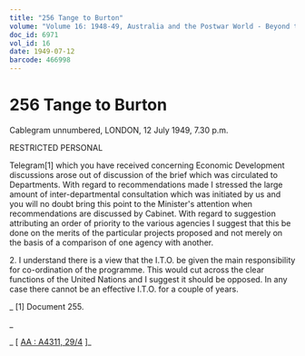 ```yaml
---
title: "256 Tange to Burton"
volume: "Volume 16: 1948-49, Australia and the Postwar World - Beyond the Region"
doc_id: 6971
vol_id: 16
date: 1949-07-12
barcode: 466998
---
```


# 256 Tange to Burton

Cablegram unnumbered, LONDON, 12 July 1949, 7.30 p.m.

RESTRICTED PERSONAL

Telegram[1] which you have received concerning Economic Development discussions arose out of discussion of the brief which was circulated to Departments. With regard to recommendations made I stressed the large amount of inter-departmental consultation which was initiated by us and you will no doubt bring this point to the Minister's attention when recommendations are discussed by Cabinet. With regard to suggestion attributing an order of priority to the various agencies I suggest that this be done on the merits of the particular projects proposed and not merely on the basis of a comparison of one agency with another.

2\. I understand there is a view that the I.T.O. be given the main responsibility for co-ordination of the programme. This would cut across the clear functions of the United Nations and I suggest it should be opposed. In any case there cannot be an effective I.T.O. for a couple of years.

_ [1] Document 255.

_

_ [ [AA : A4311, 29/4](http://www.naa.gov.au/cgi-bin/Search?O=I&Number=466998) ]_
